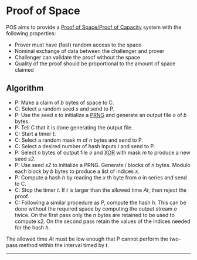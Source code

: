 # Proof of Space

POS aims to provide a [Proof of Space/Proof of Capacity][pos] system with the
following properties:

* Prover must have (fast) random access to the space
* Nominal exchange of data between the challenger and prover
* Challenger can validate the proof without the space
* Quality of the proof should be proportional to the amount of space claimed

## Algorithm

- P: Make a claim of *b* bytes of space to C.
- C: Select a random seed *s* and send to P.
- P: Use the seed *s* to initialize a [PRNG][prng] and generate an output file
  *o* of *b* bytes.
- P: Tell C that it is done generating the output file.
- C: Start a timer *t*.
- C: Select a random mask *m* of *n* bytes and send to P.
- C: Select a desired number of hash inputs *i* and send to P.
- P: Select *n* bytes of output file *o* and [XOR][xor] with mask *m*
  to produce a new seed *s2*.
- P: Use seed *s2* to initialize a PRNG. Generate *i* blocks of *n* bytes.
  Modulo each block by *b* bytes to produce a list of indices *x*.
- P: Compute a hash *h* by reading the *x* th byte from *o* in series and send
  to C.
- C: Stop the timer *t*. If *t* is larger than the allowed time *At*, then reject
  the proof.
- C: Following a similar procedure as P, compute the hash *h*. This can be
  done without the required space by computing the output stream *o* twice. On
  the first pass only the *n* bytes are retained to be used to compute *s2*. On
  the second pass retain the values of the indices needed for the hash *h*.

The allowed time *At* must be low enough that P cannot perform the two-pass
method within the interval timed by *t*.

---

[pos]: https://en.wikipedia.org/wiki/Proof-of-space
[prng]: https://en.wikipedia.org/wiki/Pseudorandom_number_generator
[xor]: https://en.wikipedia.org/wiki/Exclusive_or

